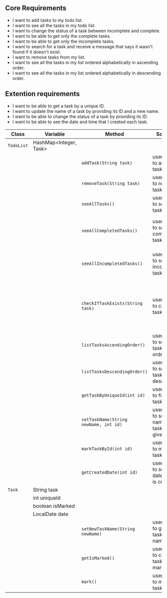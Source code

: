 
## Core Requirements

- I want to add tasks to my todo list.
- I want to see all the tasks in my todo list.
- I want to change the status of a task between incomplete and complete.
- I want to be able to get only the complete tasks.
- I want to be able to get only the incomplete tasks.
- I want to search for a task and receive a message that says it wasn't found if it doesn't exist.
- I want to remove tasks from my list.
- I want to see all the tasks in my list ordered alphabetically in ascending order.
- I want to see all the tasks in my list ordered alphabetically in descending order.

## Extention requirements

- I want to be able to get a task by a unique ID.
- I want to update the name of a task by providing its ID and a new name.
- I want to be able to change the status of a task by providing its ID.
- I want to be able to see the date and time that I created each task.


| Class       | Variable               | Method                                | Scenario                                          | Outcome                                                                        |
|-------------|------------------------|---------------------------------------|---------------------------------------------------|--------------------------------------------------------------------------------|
| `TodoList`  | HashMap<Integer, Task> |                                       |                                                   |                                                                                |
|             |                        | `addTask(String task)`                | user wants to add a task                          | task is added to tasks list                                                    |
|             |                        | `removeTask(String task)`             | user wants to remove task                         | task is removed from list                                                      |
|             |                        | `seeAllTasks()`                       | user wants to see all tasks                       | all tasks are printed to console                                               |
|             |                        | `seeAllCompletedTasks()`              | user wants to see completed tasks                 | all completed tasks are printed to console                                     |
|             |                        | `seeAllIncompletedTasks()`            | user wants to see incompleted tasks               | all incompleted tasks are printed to console                                   |
|             |                        | `checkIfTaskExists(String task)`      | user wants to check if a task exists              | if exists: print status of task<br/>if not: print missing task message to user |
|             |                        | `listTasksAscendingOrder()`           | user wants to see all tasks in asc order          | prints all tasks in asc order                                                  | 
|             |                        | `listTasksDescendingOrder()`          | user wants to see all tasks in desc order         | prints all tasks in desc order                                                 |
|             |                        | `getTaskByUniqueId(int id)`           | user wants to find a task by id                   | status of task is printed                                                      |
|             |                        | `setTaskName(String newName, int id)` | user wants to set a new name for task by given id | task by id is given a new name                                                 |
|             |                        | `markTaskById(int id)`                | user wants to mark a task by id                   | task is updated if exists                                                      |
|             |                        | `getCreatedDate(int id)`              | user wants to see the date a task is created      | date is printed to console and returned                                        |
| `Task`      | String task            |                                       |                                                   |                                                                                |
|             | int uniqueId           |                                       |                                                   |                                                                                |
|             | boolean isMarked       |                                       |                                                   |                                                                                |
|             | LocalDate date         |                                       |                                                   |                                                                                |
|             |                        | `setNewTaskName(String newName)`      | user wants to give a task a new name              | the task is updated                                                            |
|             |                        | `getIsMarked()`                       | user wants to check if task is marked             | status is returned                                                             |
|             |                        | `mark()`                              | user wants to mark a task                         | isMarked boolean is swapped                                                    |
